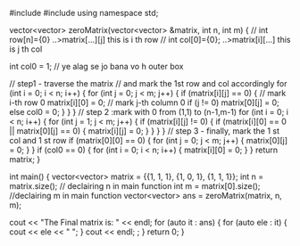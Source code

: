 
#include <iostream>
#include <vector>
using namespace std;

vector<vector<int>> zeroMatrix(vector<vector<int>> &matrix, int n, int m) {
  // int row[n]={0}  ..>matrix[...][j]  this is i th row
  // int col[0]={0}; ..>matrix[i][...]  this is j th col

  int col0 = 1; // ye alag se jo bana vo h outer box

  // step1 - traverse the matrix
  //  and mark the 1st  row and col accordingly
  for (int i = 0; i < n; i++) {
    for (int j = 0; j < m; j++) {
      if (matrix[i][j] == 0) {
        // mark i-th row 0
        matrix[i][0] = 0;
        // mark j-th column 0
        if (j != 0)
          matrix[0][j] = 0;
        else
          col0 = 0;
      }
    }
  }
  // step 2 :mark with 0 from (1,1) to (n-1,m-1)
  for (int i = 0; i < n; i++) {
    for (int j = 1; j < m; j++) {
      if (matrix[i][j] != 0) {
        if (matrix[i][0] == 0 || matrix[0][j] == 0) {
          matrix[i][j] = 0;
        }
      }
    }
  }
  // step 3 - finally, mark the 1 st col and 1 st row
  if (matrix[0][0] == 0) {
    for (int j = 0; j < m; j++) {
      matrix[0][j] = 0;
    }
  }
  if (col0 == 0) {
    for (int i = 0; i < n; i++) {
      matrix[i][0] = 0;
    }
  }
  return matrix;
}

int main() {
  vector<vector<int>> matrix = {{1, 1, 1}, {1, 0, 1}, {1, 1, 1}}; 
  int n = matrix.size(); // declairing n in main function
  int m = matrix[0].size(); //declairing m in main function
  vector<vector<int>> ans = zeroMatrix(matrix, n, m);

  cout << "The Final matrix is: " << endl;
  for (auto it : ans) {
    for (auto ele : it) {
      cout << ele << " ";
    }
    cout << endl;
    ;
  }
  return 0;
}
